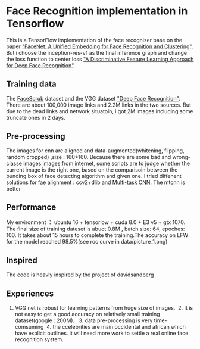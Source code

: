 # Face Recognition implementation in Tensorflow
This is a TensorFlow implementation of the face recognizer base on the paper
["FaceNet: A Unified Embedding for Face Recognition and Clustering"](http://arxiv.org/abs/1503.03832). But i choose the inception-res-v1 as the final inference graph and change the loss function to center loss ["A Discriminative Feature Learning Approach for Deep Face Recognition"](http://ydwen.github.io/papers/WenECCV16.pdf).


## Training data
The [FaceScrub](http://vintage.winklerbros.net/facescrub.html) dataset and the VGG dataset ["Deep Face Recognition"](http://www.robots.ox.ac.uk/~vgg/publications/2015/Parkhi15/parkhi15.pdf). There are about 100,000 image links and 2.2M links in the two sources. But due to the dead links and network situatoin, i got 2M images including some truncate ones in 2 days.

## Pre-processing
The images for cnn are aligned and data-augmented(whitening, flipping, random cropped) ,size : 160*160. Because there are some bad and wrong-classe images images from internet, some scripts are to judge whether the current image is the right one, based on the comparisoin between the bunding box of face detecting algorithm and given one. I tried diffenent solutions for fae alignment : ccv2+dlib and [Multi-task CNN](https://kpzhang93.github.io/MTCNN_face_detection_alignment/index.html). The mtcnn is better

## Performance
My environment ： ubuntu 16 + tensorlow + cuda 8.0 + E3 v5 + gtx 1070. The final size of training dateset is abuot 0.8M , batch size: 64, epoches: 100. It takes about 15 hours to complete the training.The accuracy on LFW for the model reached 98.5%(see roc curve in data/picture_1.png) 

## Inspired
The code is heavly inspired by the project of davidsandberg

## Experiences 
1. VGG net is robust for learning patterns from huge size of images.  2. It is not easy to get a good accuracy on relatively small training dataset(google : 200M).   3. data pre-processing is very time-comsuming  4. the ccelebrities are main occidental and african which have explicit outlines. it will need more work to settle a real online face recognition system.
